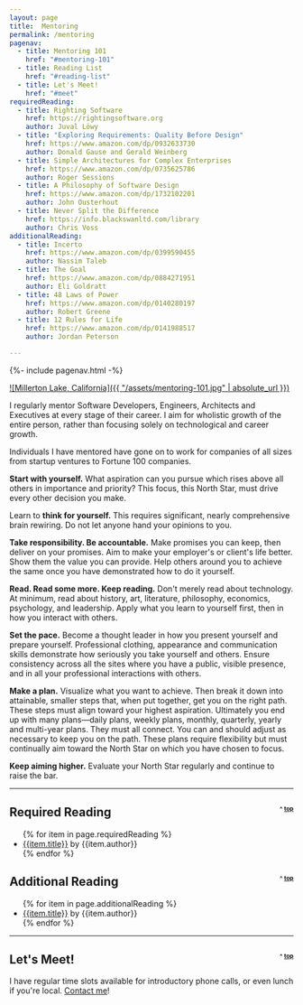```yaml
---
layout: page
title:  Mentoring
permalink: /mentoring
pagenav:
  - title: Mentoring 101
    href: "#mentoring-101"
  - title: Reading List
    href: "#reading-list"
  - title: Let's Meet!
    href: "#meet"
requiredReading:
  - title: Righting Software
    href: https://rightingsoftware.org
    author: Juval Löwy
  - title: "Exploring Requirements: Quality Before Design"
    href: https://www.amazon.com/dp/0932633730
    author: Donald Gause and Gerald Weinberg
  - title: Simple Architectures for Complex Enterprises
    href: https://www.amazon.com/dp/0735625786
    author: Roger Sessions
  - title: A Philosophy of Software Design
    href: https://www.amazon.com/dp/1732102201
    author: John Ousterhout
  - title: Never Split the Difference
    href: https://info.blackswanltd.com/library
    author: Chris Voss
additionalReading:
  - title: Incerto
    href: https://www.amazon.com/dp/0399590455
    author: Nassim Taleb
  - title: The Goal
    href: https://www.amazon.com/dp/0884271951
    author: Eli Goldratt
  - title: 48 Laws of Power
    href: https://www.amazon.com/dp/0140280197
    author: Robert Greene
  - title: 12 Rules for Life
    href: https://www.amazon.com/dp/0141988517
    author: Jordan Peterson

---
```


{%- include pagenav.html -%}

[![Millerton Lake, California]({{ "/assets/mentoring-101.jpg" | absolute_url }})](/assets/mentoring-101.jpg)

I regularly mentor Software Developers, Engineers, Architects and Executives at every stage of their career. I aim for wholistic growth of the entire person, rather than focusing solely on technological and career growth.

Individuals I have mentored have gone on to work for companies of all sizes from startup ventures to Fortune 100 companies.

**Start with yourself.** What aspiration can you pursue which rises above all others in importance and priority? This focus, this North Star, must drive every other decision you make.

Learn to **think for yourself.** This requires significant, nearly comprehensive brain rewiring. Do not let anyone hand your opinions to you.

**Take responsibility. Be accountable.** Make promises you can keep, then deliver on your promises. Aim to make your employer's or client's life better. Show them the value you can provide. Help others around you to achieve the same once you have demonstrated how to do it yourself.

**Read. Read some more. Keep reading.** Don't merely read about technology. At minimum, read about history, art, literature, philosophy, economics, psychology, and leadership. Apply what you learn to yourself first, then in how you interact with others.

**Set the pace.** Become a thought leader in how you present yourself and prepare yourself. Professional clothing, appearance and communication skills demonstrate how seriously you take yourself and others. Ensure consistency across all the sites where you have a public, visible presence, and in all your professional interactions with others.

**Make a plan.** Visualize what you want to achieve. Then break it down into attainable, smaller steps that, when put together, get you on the right path. These steps must align toward your highest aspiration. Ultimately you end up with many plans––daily plans, weekly plans, monthly, quarterly, yearly and multi-year plans. They must all connect. You can and should adjust as necessary to keep you on the path. These plans require flexibility but must continually aim toward the North Star on which you have chosen to focus.

**Keep aiming higher.** Evaluate your North Star regularly and continue to raise the bar.

<p><hr /></p>

<h2 id="required-reading">Required Reading <span style="float: right; vertical-align: center; font-size: .5em">^ <a href="#top">top</a></span></h2>
<ul>
{% for item in page.requiredReading %}
  <li><a href="{{item.href}}" target="_blank">{{item.title}}</a> by {{item.author}}</li>
{% endfor %}
</ul>

<h2 id="additional-reading">Additional Reading <span style="float: right; vertical-align: center; font-size: .5em">^ <a href="#top">top</a></span></h2>
<ul>
{% for item in page.additionalReading %}
  <li><a href="{{item.href}}" target="_blank">{{item.title}}</a> by {{item.author}}</li>
{% endfor %}
</ul>

<p><hr /></p>

<h2 id="meet">Let's Meet! <span style="float: right; vertical-align: center; font-size: .5em">^ <a href="#top">top</a></span></h2>

I have regular time slots available for introductory phone calls, or even lunch if you're local. [Contact me](/contact)!
